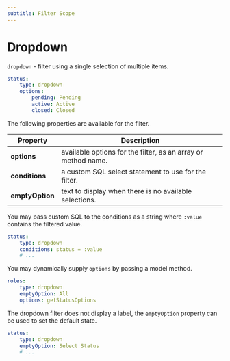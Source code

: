 ```yaml
---
subtitle: Filter Scope
---
```

# Dropdown

`dropdown` - filter using a single selection of multiple items.

```yaml
status:
    type: dropdown
    options:
        pending: Pending
        active: Active
        closed: Closed
```

The following properties are available for the filter.

Property | Description
------------- | -------------
**options** | available options for the filter, as an array or method name.
**conditions** | a custom SQL select statement to use for the filter.
**emptyOption** | text to display when there is no available selections.

You may pass custom SQL to the conditions as a string where `:value` contains the filtered value.

```yaml
status:
    type: dropdown
    conditions: status = :value
    # ...
```

You may dynamically supply `options` by passing a model method.

```yaml
roles:
    type: dropdown
    emptyOption: All
    options: getStatusOptions
```

The dropdown filter does not display a label, the `emptyOption` property can be used to set the default state.

```yaml
status:
    type: dropdown
    emptyOption: Select Status
    # ...
```
